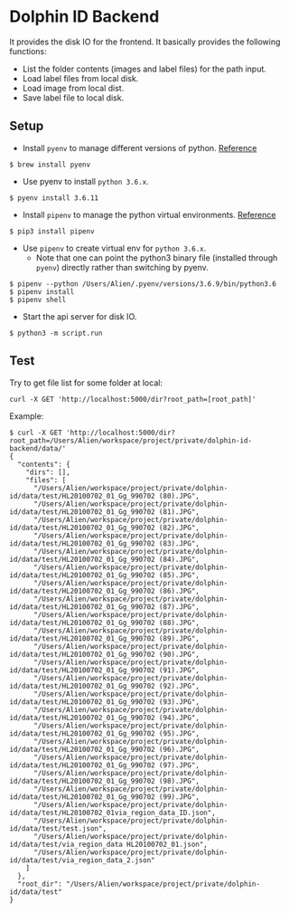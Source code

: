 # Dolphin ID Backend

It provides the disk IO for the frontend.
It basically provides the following functions:

- List the folder contents (images and label files) for the path input.
- Load label files from local disk.
- Load image from local dist.
- Save label file to local disk.

## Setup

- Install `pyenv` to manage different versions of python. [Reference](https://github.com/pyenv/pyenv)

```
$ brew install pyenv
```

- Use pyenv to install `python 3.6.x`.

```
$ pyenv install 3.6.11
```

- Install `pipenv` to manage the python virtual environments. [Reference](https://pipenv.pypa.io/en/latest/)

```
$ pip3 install pipenv
```

- Use `pipenv` to create virtual env for `python 3.6.x`. 
    - Note that one can point the python3 binary file (installed through `pyenv`) directly rather than switching by pyenv. 

```
$ pipenv --python /Users/Alien/.pyenv/versions/3.6.9/bin/python3.6
$ pipenv install 
$ pipenv shell
```

- Start the api server for disk IO.

```
$ python3 -m script.run
```

## Test 

Try to get file list for some folder at local:

```
curl -X GET 'http://localhost:5000/dir?root_path=[root_path]'
```

Example:

```
$ curl -X GET 'http://localhost:5000/dir?root_path=/Users/Alien/workspace/project/private/dolphin-id-backend/data/'
{
  "contents": {
    "dirs": [],
    "files": [
      "/Users/Alien/workspace/project/private/dolphin-id/data/test/HL20100702_01_Gg_990702 (80).JPG",
      "/Users/Alien/workspace/project/private/dolphin-id/data/test/HL20100702_01_Gg_990702 (81).JPG",
      "/Users/Alien/workspace/project/private/dolphin-id/data/test/HL20100702_01_Gg_990702 (82).JPG",
      "/Users/Alien/workspace/project/private/dolphin-id/data/test/HL20100702_01_Gg_990702 (83).JPG",
      "/Users/Alien/workspace/project/private/dolphin-id/data/test/HL20100702_01_Gg_990702 (84).JPG",
      "/Users/Alien/workspace/project/private/dolphin-id/data/test/HL20100702_01_Gg_990702 (85).JPG",
      "/Users/Alien/workspace/project/private/dolphin-id/data/test/HL20100702_01_Gg_990702 (86).JPG",
      "/Users/Alien/workspace/project/private/dolphin-id/data/test/HL20100702_01_Gg_990702 (87).JPG",
      "/Users/Alien/workspace/project/private/dolphin-id/data/test/HL20100702_01_Gg_990702 (88).JPG",
      "/Users/Alien/workspace/project/private/dolphin-id/data/test/HL20100702_01_Gg_990702 (89).JPG",
      "/Users/Alien/workspace/project/private/dolphin-id/data/test/HL20100702_01_Gg_990702 (90).JPG",
      "/Users/Alien/workspace/project/private/dolphin-id/data/test/HL20100702_01_Gg_990702 (91).JPG",
      "/Users/Alien/workspace/project/private/dolphin-id/data/test/HL20100702_01_Gg_990702 (92).JPG",
      "/Users/Alien/workspace/project/private/dolphin-id/data/test/HL20100702_01_Gg_990702 (93).JPG",
      "/Users/Alien/workspace/project/private/dolphin-id/data/test/HL20100702_01_Gg_990702 (94).JPG",
      "/Users/Alien/workspace/project/private/dolphin-id/data/test/HL20100702_01_Gg_990702 (95).JPG",
      "/Users/Alien/workspace/project/private/dolphin-id/data/test/HL20100702_01_Gg_990702 (96).JPG",
      "/Users/Alien/workspace/project/private/dolphin-id/data/test/HL20100702_01_Gg_990702 (97).JPG",
      "/Users/Alien/workspace/project/private/dolphin-id/data/test/HL20100702_01_Gg_990702 (98).JPG",
      "/Users/Alien/workspace/project/private/dolphin-id/data/test/HL20100702_01_Gg_990702 (99).JPG",
      "/Users/Alien/workspace/project/private/dolphin-id/data/test/HL20100702_01via_region_data_ID.json",
      "/Users/Alien/workspace/project/private/dolphin-id/data/test/test.json",
      "/Users/Alien/workspace/project/private/dolphin-id/data/test/via_region_data HL20100702_01.json",
      "/Users/Alien/workspace/project/private/dolphin-id/data/test/via_region_data_2.json"
    ]
  },
  "root_dir": "/Users/Alien/workspace/project/private/dolphin-id/data/test"
}
```
